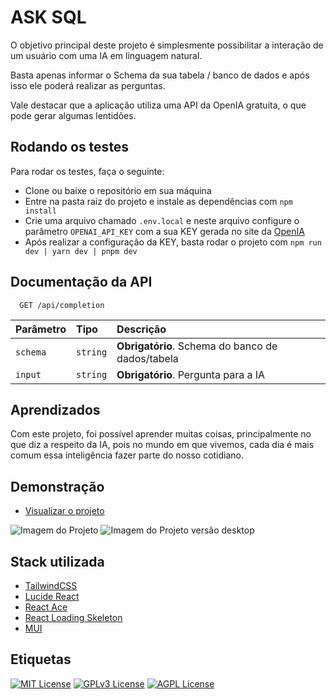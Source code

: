 
# ASK SQL

O objetivo principal deste projeto é simplesmente possibilitar a interação de um usuário com uma IA em linguagem natural.

Basta apenas informar o Schema da sua tabela / banco de dados e após isso ele poderá realizar as perguntas.

Vale destacar que a aplicação utiliza uma API da OpenIA gratuita, o que pode gerar algumas lentidões.

## Rodando os testes

Para rodar os testes, faça o seguinte:

- Clone ou baixe o repositório em sua máquina
- Entre na pasta raiz do projeto e instale as dependências com `npm install`
- Crie uma arquivo chamado `.env.local` e neste arquivo configure o parâmetro `OPENAI_API_KEY` com a sua KEY gerada no site da [OpenIA](https://platform.openai.com/account/api-keys)
- Após realizar a configuração da KEY, basta rodar o projeto com `npm run dev | yarn dev | pnpm dev`

## Documentação da API
```http
  GET /api/completion
```

| Parâmetro   | Tipo       | Descrição                           |
| :---------- | :--------- | :---------------------------------- |
| `schema` | `string` | **Obrigatório**. Schema do banco de dados/tabela |
| `input` | `string` | **Obrigatório**. Pergunta para a IA |

## Aprendizados

Com este projeto, foi possível aprender muitas coisas, principalmente no que diz a respeito da IA, pois no mundo em que vivemos, cada dia é mais comum essa inteligência fazer parte do nosso cotidiano.

## Demonstração

- [Visualizar o projeto](https://ask-sql.vercel.app/)

![Imagem do Projeto](https://cdn.discordapp.com/attachments/970795622531760170/1142904825323987094/Projeto.png)
![Imagem do Projeto versão desktop](https://cdn.discordapp.com/attachments/1036034786046775297/1148394989555023872/image.png)

## Stack utilizada

- [TailwindCSS](https://tailwindcss.com/)
- [Lucide React](https://lucide.dev/icons/)
- [React Ace](https://www.npmjs.com/package/react-ace)
- [React Loading Skeleton](https://www.npmjs.com/package/react-loading-skeleton)
- [MUI](https://mui.com/)
## Etiquetas

[![MIT License](https://img.shields.io/badge/License-MIT-green.svg)](https://choosealicense.com/licenses/mit/)
[![GPLv3 License](https://img.shields.io/badge/License-GPL%20v3-yellow.svg)](https://opensource.org/licenses/)
[![AGPL License](https://img.shields.io/badge/license-AGPL-blue.svg)](http://www.gnu.org/licenses/agpl-3.0)

